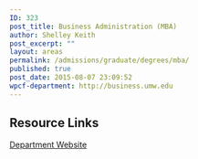 ```yaml
---
ID: 323
post_title: Business Administration (MBA)
author: Shelley Keith
post_excerpt: ""
layout: areas
permalink: /admissions/graduate/degrees/mba/
published: true
post_date: 2015-08-07 23:09:52
wpcf-department: http://business.umw.edu
---
```

<!-- End Types Custom Fields -->
<!-- End Types Custom Fields -->
<!-- Types Custom Fields: -->

<!-- resource-links -->
<h2>Resource Links</h2>
<!-- department -->
<a href="http://business.umw.edu" class="button">Department Website</a>
<!-- End department -->

<!-- End resource-links -->

<!-- End Types Custom Fields -->